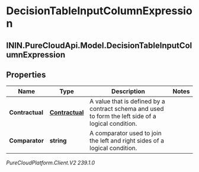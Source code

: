 # DecisionTableInputColumnExpression

## ININ.PureCloudApi.Model.DecisionTableInputColumnExpression

## Properties

|Name | Type | Description | Notes|
|------------ | ------------- | ------------- | -------------|
| **Contractual** | [**Contractual**](Contractual) | A value that is defined by a contract schema and used to form the left side of a logical condition. | |
| **Comparator** | **string** | A comparator used to join the left and right sides of a logical condition. | |



_PureCloudPlatform.Client.V2 239.1.0_
